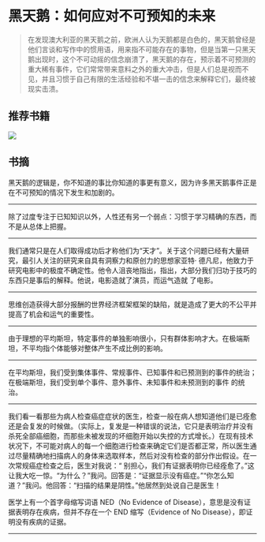 # 黑天鹅：如何应对不可预知的未来

> 在发现澳大利亚的黑天鹅之前，欧洲人认为天鹅都是白色的，黑天鹅曾经是他们言谈和写作中的惯用语，用来指不可能存在的事物，但是当第一只黑天鹅出现时，这个不可动摇的信念崩溃了，黑天鹅的存在，预示着不可预测的重大稀有事件，它们常常带来意料之外的重大冲击，但是人们总是视而不见，并且习惯于自己有限的生活经验和不堪一击的信念来解释它们，最终被现实击溃。

## 推荐书籍
![](http://notes.yourui.website/upload/2022/04/image-2d03ce4298ce4dcb88f1257583cb370d.png#id=zRzAV&originHeight=430&originWidth=430&originalType=binary&ratio=1&rotation=0&showTitle=false&status=done&style=none&title=)
## 书摘
黑天鹅的逻辑是，你不知道的事比你知道的事更有意义，因为许多黑天鹅事件正是在不可预知的情况下发生和加剧的。

---

除了过度专注于已知知识以外，人性还有另一个弱点：习惯于学习精确的东西，而不是从总体上把握。

---

我们通常只是在人们取得成功后才称他们为“天才”。关于这个问题已经有大量研究，最引人关注的研究来自具有洞察力和原创力的思想家亚特· 德凡尼，他致力于研究电影中的极度不确定性。他令人沮丧地指出，指出，大部分我们归功于技巧的东西只是事后的解释。他说，电影造就了演员，而运气造就 了电影。

---

思维创造获得大部分报酬的世界经济框架框架的缺陷，就是造成了更大的不公平并提高了机会和运气的重要性。

---

由于理想的平均斯坦，特定事件的单独影响很小，只有群体影响才大。在极端斯坦，不平均指个体能够对整体产生不成比例的影响。

---

在平均斯坦，我们受到集体事件、常规事件、已知事件和已预测到的事件的统治；在极端斯坦，我们受到单个事件、意外事件、未知事件和未预测到的事件 的统治。

---

我们看一看那些为病人检查癌症症状的医生，检查一般在病人想知道他们是已痊愈还是会复发的时候做。（实际上，复发是一种错误的说法，它只是表明治疗并没有杀死全部癌细胞，而那些未被发现的坏细胞开始以失控的方式增长。）在现有技术状况下，不可能对病人的每一个细胞进行检查来确定它们是否都正常，所以医生通过尽量精确地扫描病人的身体来选取样本，然后对没有检查的部分作出假设。在一次常规癌症检查之后，医生对我说：“ 别担心，我们有证据表明你已经痊愈了。”这让我大吃一惊。“为什么？”我问。回答是：“证据显示没有癌症。”“你怎么知道？”我问。他回答：“扫描的结果是阴性。”他居然到处说自己是医生！

医学上有一个首字母缩写词语 NED（No Evidence of Disease），意思是没有证据表明存在疾病，但并不存在一个 END 缩写（Evidence of No Disease），即证明没有疾病的证据。

---

